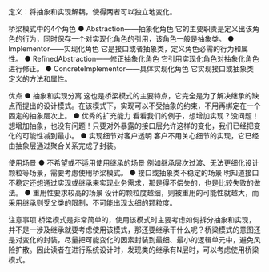 定义：将抽象和实现解耦，使得两者可以独立地变化。

桥梁模式中的4个角色
● Abstraction——抽象化角色
它的主要职责是定义出该角色的行为，同时保存一个对实现化角色的引用，该角色一般是抽象类。
● Implementor——实现化角色
它是接口或者抽象类，定义角色必需的行为和属性。
● RefinedAbstraction——修正抽象化角色
它引用实现化角色对抽象化角色进行修正。
● ConcreteImplementor——具体实现化角色
它实现接口或抽象类定义的方法和属性。

优点
● 抽象和实现分离
这也是桥梁模式的主要特点，它完全是为了解决继承的缺点而提出的设计模式。在该模式下，实现可以不受抽象的约束，不用再绑定在一个固定的抽象层次上。
● 优秀的扩充能力
看看我们的例子，想增加实现？没问题！想增加抽象，也没有问题！只要对外暴露的接口层允许这样的变化，我们已经把变化的可能性减到最小。
● 实现细节对客户透明
客户不用关心细节的实现，它已经由抽象层通过聚合关系完成了封装。

使用场景
● 不希望或不适用使用继承的场景
例如继承层次过渡、无法更细化设计颗粒等场景，需要考虑使用桥梁模式。
● 接口或抽象类不稳定的场景
明知道接口不稳定还想通过实现或继承来实现业务需求，那是得不偿失的，也是比较失败的做法。
● 重用性要求较高的场景
设计的颗粒度越细，则被重用的可能性就越大，而采用继承则受父类的限制，不可能出现太细的颗粒度。

注意事项
桥梁模式是非常简单的，使用该模式时主要考虑如何拆分抽象和实现，并不是一涉及继承就要考虑使用该模式，那还要继承干什么呢？桥梁模式的意图还是对变化的封装，尽量把可能变化的因素封装到最细、最小的逻辑单元中，避免风险扩散。因此读者在进行系统设计时，发现类的继承有N层时，可以考虑使用桥梁模式。
